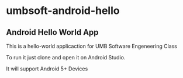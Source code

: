 # umbsoft-android-hello
## Android Hello World App
This is a hello-world applicaction for UMB Software Engeneering Class

To run it just clone and open it on Android Studio.

It will support Android 5+ Devices
